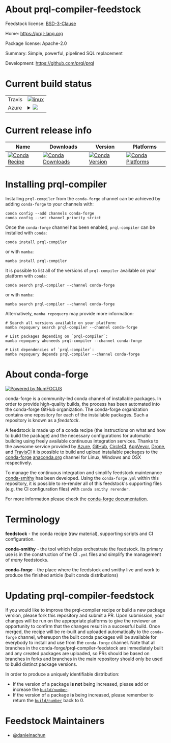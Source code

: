 About prql-compiler-feedstock
=============================

Feedstock license: [BSD-3-Clause](https://github.com/conda-forge/prql-compiler-feedstock/blob/main/LICENSE.txt)

Home: https://prql-lang.org

Package license: Apache-2.0

Summary: Simple, powerful, pipelined SQL replacement

Development: https://github.com/prql/prql

Current build status
====================


<table><tr>
    <td>Travis</td>
    <td>
      <a href="https://app.travis-ci.com/conda-forge/prql-compiler-feedstock">
        <img alt="linux" src="https://img.shields.io/travis/com/conda-forge/prql-compiler-feedstock/main.svg?label=Linux">
      </a>
    </td>
  </tr>
    
  <tr>
    <td>Azure</td>
    <td>
      <details>
        <summary>
          <a href="https://dev.azure.com/conda-forge/feedstock-builds/_build/latest?definitionId=23179&branchName=main">
            <img src="https://dev.azure.com/conda-forge/feedstock-builds/_apis/build/status/prql-compiler-feedstock?branchName=main">
          </a>
        </summary>
        <table>
          <thead><tr><th>Variant</th><th>Status</th></tr></thead>
          <tbody><tr>
              <td>linux_64</td>
              <td>
                <a href="https://dev.azure.com/conda-forge/feedstock-builds/_build/latest?definitionId=23179&branchName=main">
                  <img src="https://dev.azure.com/conda-forge/feedstock-builds/_apis/build/status/prql-compiler-feedstock?branchName=main&jobName=linux&configuration=linux%20linux_64_" alt="variant">
                </a>
              </td>
            </tr><tr>
              <td>linux_aarch64</td>
              <td>
                <a href="https://dev.azure.com/conda-forge/feedstock-builds/_build/latest?definitionId=23179&branchName=main">
                  <img src="https://dev.azure.com/conda-forge/feedstock-builds/_apis/build/status/prql-compiler-feedstock?branchName=main&jobName=linux&configuration=linux%20linux_aarch64_" alt="variant">
                </a>
              </td>
            </tr><tr>
              <td>linux_ppc64le</td>
              <td>
                <a href="https://dev.azure.com/conda-forge/feedstock-builds/_build/latest?definitionId=23179&branchName=main">
                  <img src="https://dev.azure.com/conda-forge/feedstock-builds/_apis/build/status/prql-compiler-feedstock?branchName=main&jobName=linux&configuration=linux%20linux_ppc64le_" alt="variant">
                </a>
              </td>
            </tr><tr>
              <td>osx_64</td>
              <td>
                <a href="https://dev.azure.com/conda-forge/feedstock-builds/_build/latest?definitionId=23179&branchName=main">
                  <img src="https://dev.azure.com/conda-forge/feedstock-builds/_apis/build/status/prql-compiler-feedstock?branchName=main&jobName=osx&configuration=osx%20osx_64_" alt="variant">
                </a>
              </td>
            </tr><tr>
              <td>osx_arm64</td>
              <td>
                <a href="https://dev.azure.com/conda-forge/feedstock-builds/_build/latest?definitionId=23179&branchName=main">
                  <img src="https://dev.azure.com/conda-forge/feedstock-builds/_apis/build/status/prql-compiler-feedstock?branchName=main&jobName=osx&configuration=osx%20osx_arm64_" alt="variant">
                </a>
              </td>
            </tr><tr>
              <td>win_64</td>
              <td>
                <a href="https://dev.azure.com/conda-forge/feedstock-builds/_build/latest?definitionId=23179&branchName=main">
                  <img src="https://dev.azure.com/conda-forge/feedstock-builds/_apis/build/status/prql-compiler-feedstock?branchName=main&jobName=win&configuration=win%20win_64_" alt="variant">
                </a>
              </td>
            </tr>
          </tbody>
        </table>
      </details>
    </td>
  </tr>
</table>

Current release info
====================

| Name | Downloads | Version | Platforms |
| --- | --- | --- | --- |
| [![Conda Recipe](https://img.shields.io/badge/recipe-prql--compiler-green.svg)](https://anaconda.org/conda-forge/prql-compiler) | [![Conda Downloads](https://img.shields.io/conda/dn/conda-forge/prql-compiler.svg)](https://anaconda.org/conda-forge/prql-compiler) | [![Conda Version](https://img.shields.io/conda/vn/conda-forge/prql-compiler.svg)](https://anaconda.org/conda-forge/prql-compiler) | [![Conda Platforms](https://img.shields.io/conda/pn/conda-forge/prql-compiler.svg)](https://anaconda.org/conda-forge/prql-compiler) |

Installing prql-compiler
========================

Installing `prql-compiler` from the `conda-forge` channel can be achieved by adding `conda-forge` to your channels with:

```
conda config --add channels conda-forge
conda config --set channel_priority strict
```

Once the `conda-forge` channel has been enabled, `prql-compiler` can be installed with `conda`:

```
conda install prql-compiler
```

or with `mamba`:

```
mamba install prql-compiler
```

It is possible to list all of the versions of `prql-compiler` available on your platform with `conda`:

```
conda search prql-compiler --channel conda-forge
```

or with `mamba`:

```
mamba search prql-compiler --channel conda-forge
```

Alternatively, `mamba repoquery` may provide more information:

```
# Search all versions available on your platform:
mamba repoquery search prql-compiler --channel conda-forge

# List packages depending on `prql-compiler`:
mamba repoquery whoneeds prql-compiler --channel conda-forge

# List dependencies of `prql-compiler`:
mamba repoquery depends prql-compiler --channel conda-forge
```


About conda-forge
=================

[![Powered by
NumFOCUS](https://img.shields.io/badge/powered%20by-NumFOCUS-orange.svg?style=flat&colorA=E1523D&colorB=007D8A)](https://numfocus.org)

conda-forge is a community-led conda channel of installable packages.
In order to provide high-quality builds, the process has been automated into the
conda-forge GitHub organization. The conda-forge organization contains one repository
for each of the installable packages. Such a repository is known as a *feedstock*.

A feedstock is made up of a conda recipe (the instructions on what and how to build
the package) and the necessary configurations for automatic building using freely
available continuous integration services. Thanks to the awesome service provided by
[Azure](https://azure.microsoft.com/en-us/services/devops/), [GitHub](https://github.com/),
[CircleCI](https://circleci.com/), [AppVeyor](https://www.appveyor.com/),
[Drone](https://cloud.drone.io/welcome), and [TravisCI](https://travis-ci.com/)
it is possible to build and upload installable packages to the
[conda-forge](https://anaconda.org/conda-forge) [anaconda.org](https://anaconda.org/)
channel for Linux, Windows and OSX respectively.

To manage the continuous integration and simplify feedstock maintenance
[conda-smithy](https://github.com/conda-forge/conda-smithy) has been developed.
Using the ``conda-forge.yml`` within this repository, it is possible to re-render all of
this feedstock's supporting files (e.g. the CI configuration files) with ``conda smithy rerender``.

For more information please check the [conda-forge documentation](https://conda-forge.org/docs/).

Terminology
===========

**feedstock** - the conda recipe (raw material), supporting scripts and CI configuration.

**conda-smithy** - the tool which helps orchestrate the feedstock.
                   Its primary use is in the construction of the CI ``.yml`` files
                   and simplify the management of *many* feedstocks.

**conda-forge** - the place where the feedstock and smithy live and work to
                  produce the finished article (built conda distributions)


Updating prql-compiler-feedstock
================================

If you would like to improve the prql-compiler recipe or build a new
package version, please fork this repository and submit a PR. Upon submission,
your changes will be run on the appropriate platforms to give the reviewer an
opportunity to confirm that the changes result in a successful build. Once
merged, the recipe will be re-built and uploaded automatically to the
`conda-forge` channel, whereupon the built conda packages will be available for
everybody to install and use from the `conda-forge` channel.
Note that all branches in the conda-forge/prql-compiler-feedstock are
immediately built and any created packages are uploaded, so PRs should be based
on branches in forks and branches in the main repository should only be used to
build distinct package versions.

In order to produce a uniquely identifiable distribution:
 * If the version of a package **is not** being increased, please add or increase
   the [``build/number``](https://docs.conda.io/projects/conda-build/en/latest/resources/define-metadata.html#build-number-and-string).
 * If the version of a package **is** being increased, please remember to return
   the [``build/number``](https://docs.conda.io/projects/conda-build/en/latest/resources/define-metadata.html#build-number-and-string)
   back to 0.

Feedstock Maintainers
=====================

* [@danielnachun](https://github.com/danielnachun/)

